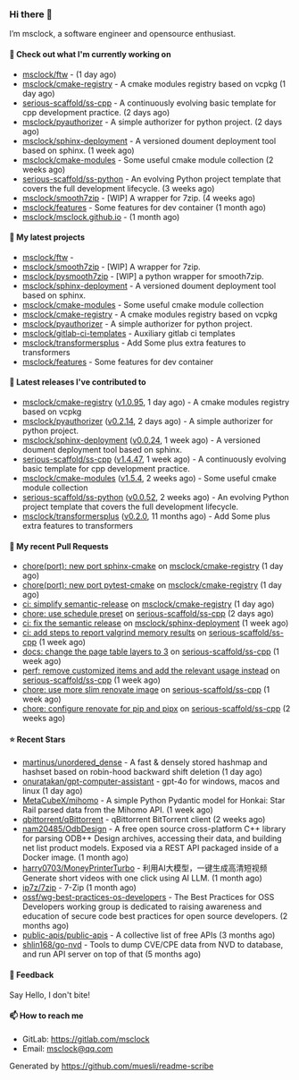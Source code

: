 ### Hi there 👋

I’m msclock, a software engineer and opensource enthusiast.

#### 👷 Check out what I'm currently working on

- [msclock/ftw](https://github.com/msclock/ftw) -  (1 day ago)
- [msclock/cmake-registry](https://github.com/msclock/cmake-registry) - A cmake modules registry based on vcpkg (1 day ago)
- [serious-scaffold/ss-cpp](https://github.com/serious-scaffold/ss-cpp) - A continuously evolving basic template for cpp development practice. (2 days ago)
- [msclock/pyauthorizer](https://github.com/msclock/pyauthorizer) - A simple authorizer for python project. (2 days ago)
- [msclock/sphinx-deployment](https://github.com/msclock/sphinx-deployment) - A versioned doument deployment tool based on sphinx. (1 week ago)
- [msclock/cmake-modules](https://github.com/msclock/cmake-modules) - Some useful cmake module collection (2 weeks ago)
- [serious-scaffold/ss-python](https://github.com/serious-scaffold/ss-python) - An evolving Python project template that covers the full development lifecycle. (3 weeks ago)
- [msclock/smooth7zip](https://github.com/msclock/smooth7zip) - [WIP] A wrapper for 7zip. (4 weeks ago)
- [msclock/features](https://github.com/msclock/features) - Some features for dev container (1 month ago)
- [msclock/msclock.github.io](https://github.com/msclock/msclock.github.io) -  (1 month ago)

#### 🌱 My latest projects

- [msclock/ftw](https://github.com/msclock/ftw) - 
- [msclock/smooth7zip](https://github.com/msclock/smooth7zip) - [WIP] A wrapper for 7zip.
- [msclock/pysmooth7zip](https://github.com/msclock/pysmooth7zip) - [WIP] a python wrapper for smooth7zip.
- [msclock/sphinx-deployment](https://github.com/msclock/sphinx-deployment) - A versioned doument deployment tool based on sphinx.
- [msclock/cmake-modules](https://github.com/msclock/cmake-modules) - Some useful cmake module collection
- [msclock/cmake-registry](https://github.com/msclock/cmake-registry) - A cmake modules registry based on vcpkg
- [msclock/pyauthorizer](https://github.com/msclock/pyauthorizer) - A simple authorizer for python project.
- [msclock/gitlab-ci-templates](https://github.com/msclock/gitlab-ci-templates) - Auxiliary gitlab ci templates
- [msclock/transformersplus](https://github.com/msclock/transformersplus) - Add Some plus extra features to transformers
- [msclock/features](https://github.com/msclock/features) - Some features for dev container

#### 🔭 Latest releases I've contributed to

- [msclock/cmake-registry](https://github.com/msclock/cmake-registry) ([v1.0.95](https://github.com/msclock/cmake-registry/releases/tag/v1.0.95), 1 day ago) - A cmake modules registry based on vcpkg
- [msclock/pyauthorizer](https://github.com/msclock/pyauthorizer) ([v0.2.14](https://github.com/msclock/pyauthorizer/releases/tag/v0.2.14), 2 days ago) - A simple authorizer for python project.
- [msclock/sphinx-deployment](https://github.com/msclock/sphinx-deployment) ([v0.0.24](https://github.com/msclock/sphinx-deployment/releases/tag/v0.0.24), 1 week ago) - A versioned doument deployment tool based on sphinx.
- [serious-scaffold/ss-cpp](https://github.com/serious-scaffold/ss-cpp) ([v1.4.47](https://github.com/serious-scaffold/ss-cpp/releases/tag/v1.4.47), 1 week ago) - A continuously evolving basic template for cpp development practice.
- [msclock/cmake-modules](https://github.com/msclock/cmake-modules) ([v1.5.4](https://github.com/msclock/cmake-modules/releases/tag/v1.5.4), 2 weeks ago) - Some useful cmake module collection
- [serious-scaffold/ss-python](https://github.com/serious-scaffold/ss-python) ([v0.0.52](https://github.com/serious-scaffold/ss-python/releases/tag/v0.0.52), 2 weeks ago) - An evolving Python project template that covers the full development lifecycle.
- [msclock/transformersplus](https://github.com/msclock/transformersplus) ([v0.2.0](https://github.com/msclock/transformersplus/releases/tag/v0.2.0), 11 months ago) - Add Some plus extra features to transformers

#### 🔨 My recent Pull Requests

- [chore(port): new port sphinx-cmake](https://github.com/msclock/cmake-registry/pull/140) on [msclock/cmake-registry](https://github.com/msclock/cmake-registry) (1 day ago)
- [chore(port): new port pytest-cmake](https://github.com/msclock/cmake-registry/pull/139) on [msclock/cmake-registry](https://github.com/msclock/cmake-registry) (1 day ago)
- [ci: simplify semantic-release](https://github.com/msclock/cmake-registry/pull/138) on [msclock/cmake-registry](https://github.com/msclock/cmake-registry) (1 day ago)
- [chore: use schedule preset](https://github.com/serious-scaffold/ss-cpp/pull/273) on [serious-scaffold/ss-cpp](https://github.com/serious-scaffold/ss-cpp) (2 days ago)
- [ci: fix the semantic release](https://github.com/msclock/sphinx-deployment/pull/69) on [msclock/sphinx-deployment](https://github.com/msclock/sphinx-deployment) (1 week ago)
- [ci: add steps to report valgrind memory results](https://github.com/serious-scaffold/ss-cpp/pull/269) on [serious-scaffold/ss-cpp](https://github.com/serious-scaffold/ss-cpp) (1 week ago)
- [docs: change the page table layers to 3](https://github.com/serious-scaffold/ss-cpp/pull/268) on [serious-scaffold/ss-cpp](https://github.com/serious-scaffold/ss-cpp) (1 week ago)
- [perf: remove customized items and add the relevant usage instead](https://github.com/serious-scaffold/ss-cpp/pull/267) on [serious-scaffold/ss-cpp](https://github.com/serious-scaffold/ss-cpp) (1 week ago)
- [chore: use more slim renovate image](https://github.com/serious-scaffold/ss-cpp/pull/265) on [serious-scaffold/ss-cpp](https://github.com/serious-scaffold/ss-cpp) (1 week ago)
- [chore: configure renovate for pip and pipx](https://github.com/serious-scaffold/ss-cpp/pull/262) on [serious-scaffold/ss-cpp](https://github.com/serious-scaffold/ss-cpp) (2 weeks ago)

#### ⭐ Recent Stars

- [martinus/unordered_dense](https://github.com/martinus/unordered_dense) - A fast &amp; densely stored hashmap and hashset based on robin-hood backward shift deletion (1 day ago)
- [onuratakan/gpt-computer-assistant](https://github.com/onuratakan/gpt-computer-assistant) - gpt-4o for windows, macos and linux (1 day ago)
- [MetaCubeX/mihomo](https://github.com/MetaCubeX/mihomo) - A simple Python Pydantic model for Honkai: Star Rail parsed data from the Mihomo API. (1 week ago)
- [qbittorrent/qBittorrent](https://github.com/qbittorrent/qBittorrent) - qBittorrent BitTorrent client (2 weeks ago)
- [nam20485/OdbDesign](https://github.com/nam20485/OdbDesign) - A free open source cross-platform C&#43;&#43; library for parsing ODB&#43;&#43; Design archives, accessing their data, and building net list product models. Exposed via a REST API packaged inside of a Docker image. (1 month ago)
- [harry0703/MoneyPrinterTurbo](https://github.com/harry0703/MoneyPrinterTurbo) - 利用AI大模型，一键生成高清短视频 Generate short videos with one click using AI LLM. (1 month ago)
- [ip7z/7zip](https://github.com/ip7z/7zip) - 7-Zip (1 month ago)
- [ossf/wg-best-practices-os-developers](https://github.com/ossf/wg-best-practices-os-developers) - The Best Practices for OSS Developers working group is dedicated to raising awareness and education of secure code best practices for open source developers. (2 months ago)
- [public-apis/public-apis](https://github.com/public-apis/public-apis) - A collective list of free APIs (3 months ago)
- [shlin168/go-nvd](https://github.com/shlin168/go-nvd) - Tools to dump CVE/CPE data from NVD to database, and run API server on top of that (5 months ago)

#### 💬 Feedback

Say Hello, I don't bite!

#### 📫 How to reach me

- GitLab: https://gitlab.com/msclock
- Email: msclock@qq.com

Generated by https://github.com/muesli/readme-scribe
